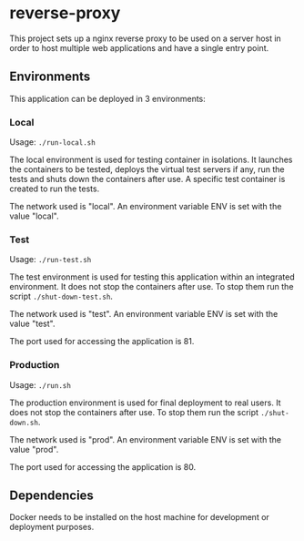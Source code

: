 # reverse-proxy

This project sets up a nginx reverse proxy to be used on a server host in order to host multiple web applications and have a single entry point.

## Environments

This application can be deployed in 3 environments:

### Local

Usage: `./run-local.sh`

The local environment is used for testing container in isolations. It launches the containers to be tested, deploys the virtual test servers if any, run the tests and shuts down the containers after use. A specific test container is created to run the tests.

The network used is "local". An environment variable ENV is set with the value "local".

### Test

Usage: `./run-test.sh`

The test environment is used for testing this application within an integrated environment. It does not stop the containers after use. To stop them run the script `./shut-down-test.sh`.

The network used is "test". An environment variable ENV is set with the value "test".

The port used for accessing the application is 81. 

### Production

Usage: `./run.sh`

The production environment is used for final deployment to real users. It does not stop the containers after use. To stop them run the script `./shut-down.sh`.

The network used is "prod". An environment variable ENV is set with the value "prod".

The port used for accessing the application is 80. 

## Dependencies

Docker needs to be installed on the host machine for development or deployment purposes.
